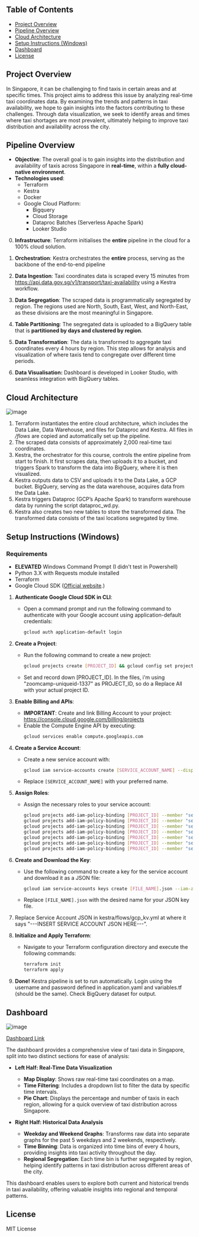 ## Table of Contents

- [Project Overview](#project-overview)
- [Pipeline Overview](#pipeline-overview)
- [Cloud Architecture](#cloud-architecture)
- [Setup Instructions (Windows)](#setup-instructions-windows)
- [Dashboard](#dashboard)
- [License](#license)

## Project Overview

In Singapore, it can be challenging to find taxis in certain areas and at specific times. This project aims to address this issue by analyzing real-time taxi coordinates data. By examining the trends and patterns in taxi availability, we hope to gain insights into the factors contributing to these challenges. Through data visualization, we seek to identify areas and times where taxi shortages are most prevalent, ultimately helping to improve taxi distribution and availability across the city.
## Pipeline Overview

- **Objective**: The overall goal is to gain insights into the distribution and availability of taxis across Singapore in **real-time**, within a **fully cloud-native environment**.
- **Technologies used**:
	- Terraform
	- Kestra
	- Docker
	- Google Cloud Platform:
		- Bigquery
		- Cloud Storage
		- Dataproc Batches (Serverless Apache Spark)
		- Looker Studio
		
0) **Infrastructure**: Terraform initialises the **entire** pipeline in the cloud for a 100% cloud solution.
1) **Orchestration**: Kestra orchestrates the **entire** process, serving as the backbone of the end-to-end pipeline

2) **Data Ingestion**: Taxi coordinates data is scraped every 15 minutes from https://api.data.gov.sg/v1/transport/taxi-availability using a Kestra workflow.

3) **Data Segregation**: The scraped data is programmatically segregated by region. The regions used are North, South, East, West, and North-East, as these divisions are the most meaningful in Singapore.

4) **Table Partitioning**: The segregated data is uploaded to a BigQuery table that is **partitioned by days and clustered by region**. 

5) **Data Transformation**: The data is transformed to aggregate taxi coordinates every 4 hours by region. This step allows for analysis and visualization of where taxis tend to congregate over different time periods.

6) **Data Visualisation:** Dashboard is developed in Looker Studio, with seamless integration with BigQuery tables.

## Cloud Architecture
![image](https://github.com/user-attachments/assets/92f434e6-616c-4f74-ba80-e4e67eae3fb6)

1) Terraform instantiates the entire cloud architecture, which includes the Data Lake, Data Warehouse, and files for Dataproc and Kestra. All files in */flows* are copied and automatically set up the pipeline.
2) The scraped data consists of approximately 2,000 real-time taxi coordinates.
3) Kestra, the orchestrator for this course, controls the entire pipeline from start to  finish. It first scrapes data, then uploads it to a bucket, and triggers Spark to transform the data into BigQuery, where it is then visualized.
4) Kestra outputs data to CSV and uploads it to the Data Lake, a GCP bucket. BigQuery, serving as the data warehouse, acquires data from the Data Lake.
5) Kestra triggers Dataproc (GCP’s Apache Spark) to transform warehouse data by running the script dataproc_wd.py.
6) Kestra also creates two new tables to store the transformed data. The transformed data consists of the taxi locations segregated by time.
## Setup Instructions (Windows)

### Requirements
- **ELEVATED** Windows Command Prompt (I didn't test in Powershell)
- Python 3.X with Requests module installed
- Terraform
- Google Cloud SDK ([Official website](https://cloud.google.com/sdk/docs/install).)

1. **Authenticate Google Cloud SDK in CLI**:
   - Open a command prompt and run the following command to authenticate with your Google account using application-default credentials:
     ```bash
     gcloud auth application-default login
     ```
2. **Create a Project**:
   - Run the following command to create a new project:
     ```bash
     gcloud projects create [PROJECT_ID] && gcloud config set project [PROJECT_ID]
     ```
   - Set and record down [PROJECT_ID]. In the files, i'm using "zoomcamp-uniqueid-1337" as PROJECT_ID, so do a Replace All with your actual project ID.

3. **Enable Billing and APIs**:
   - **IMPORTANT**: Create and link Billing Account to your project: https://console.cloud.google.com/billing/projects
   - Enable the Compute Engine API by executing:
     ```bash
     gcloud services enable compute.googleapis.com
     ```

4. **Create a Service Account**:
   - Create a new service account with:
     ```bash
     gcloud iam service-accounts create [SERVICE_ACCOUNT_NAME] --display-name "Service Account"
     ```
   - Replace `[SERVICE_ACCOUNT_NAME]` with your preferred name.

5. **Assign Roles**:
   - Assign the necessary roles to your service account:
     ```bash
     gcloud projects add-iam-policy-binding [PROJECT_ID] --member "serviceAccount:[SERVICE_ACCOUNT_NAME]@[PROJECT_ID].iam.gserviceaccount.com" --role "roles/bigquery.admin"
     gcloud projects add-iam-policy-binding [PROJECT_ID] --member "serviceAccount:[SERVICE_ACCOUNT_NAME]@[PROJECT_ID].iam.gserviceaccount.com" --role "roles/compute.networkAdmin"
     gcloud projects add-iam-policy-binding [PROJECT_ID] --member "serviceAccount:[SERVICE_ACCOUNT_NAME]@[PROJECT_ID].iam.gserviceaccount.com" --role "roles/dataproc.admin"
     gcloud projects add-iam-policy-binding [PROJECT_ID] --member "serviceAccount:[SERVICE_ACCOUNT_NAME]@[PROJECT_ID].iam.gserviceaccount.com" --role "roles/dataproc.serviceAgent"
     gcloud projects add-iam-policy-binding [PROJECT_ID] --member "serviceAccount:[SERVICE_ACCOUNT_NAME]@[PROJECT_ID].iam.gserviceaccount.com" --role "roles/dataproc.worker"
     gcloud projects add-iam-policy-binding [PROJECT_ID] --member "serviceAccount:[SERVICE_ACCOUNT_NAME]@[PROJECT_ID].iam.gserviceaccount.com" --role "roles/iam.serviceAccountUser"
     gcloud projects add-iam-policy-binding [PROJECT_ID] --member "serviceAccount:[SERVICE_ACCOUNT_NAME]@[PROJECT_ID].iam.gserviceaccount.com" --role "roles/storage.admin"
     ```

6. **Create and Download the Key**:
   - Use the following command to create a key for the service account and download it as a JSON file:
     ```bash
     gcloud iam service-accounts keys create [FILE_NAME].json --iam-account [SERVICE_ACCOUNT_NAME]@[PROJECT_ID].iam.gserviceaccount.com
     ```
   - Replace `[FILE_NAME].json` with the desired name for your JSON key file.
   
7. Replace Service Account JSON in kestra/flows/gcp_kv.yml at where it says "---INSERT SERVICE ACCOUNT JSON HERE---".
   
8. **Initialize and Apply Terraform**:
   - Navigate to your Terraform configuration directory and execute the following commands:
     ```bash
     terraform init
     terraform apply
     ```

9. **Done!** Kestra pipeline is set to run automatically. Login using the username and password defined in application.yaml and variables.tf (should be the same). Check BigQuery dataset for output.

## Dashboard
![image](https://github.com/user-attachments/assets/322935e9-2e83-45de-9fab-82e12e8f212e)

[Dashboard Link](https://lookerstudio.google.com/u/0/reporting/2933441c-ca35-4991-a2dd-983169fd7ecd)

The dashboard provides a comprehensive view of taxi data in Singapore, split into two distinct sections for ease of analysis:

- **Left Half: Real-Time Data Visualization**
  - **Map Display**: Shows raw real-time taxi coordinates on a map.
  - **Time Filtering**: Includes a dropdown list to filter the data by specific time intervals.
  - **Pie Chart**: Displays the percentage and number of taxis in each region, allowing for a quick overview of taxi distribution across Singapore.

- **Right Half: Historical Data Analysis**
  - **Weekday and Weekend Graphs**: Transforms raw data into separate graphs for the past 5 weekdays and 2 weekends, respectively.
  - **Time Binning**: Data is organized into time bins of every 4 hours, providing insights into taxi activity throughout the day.
  - **Regional Segregation**: Each time bin is further segregated by region, helping identify patterns in taxi distribution across different areas of the city.

This dashboard enables users to explore both current and historical trends in taxi availability, offering valuable insights into regional and temporal patterns.

## License
MIT License

